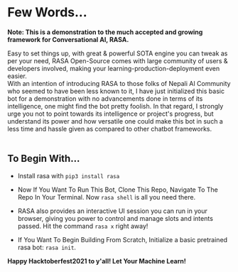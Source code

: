 # Few Words...

<b>Note: This is a demonstration to the much accepted and growing framework for Conversational AI, RASA.</b>

Easy to set things up, with great & powerful SOTA engine you can tweak as per your need, RASA Open-Source comes with large community of users & developers involved, making your learning-production-deployment even easier.
<br>
With an intention of introducing RASA to those folks of Nepali AI Community who seemed to have been less known to it, I have just initialized this basic bot for a demonstration with no advancements done in terms of its intelligence, one might find the bot pretty foolish. In that regard, I strongly urge you not to point towards its intelligence or project's progress, but understand its power and how versatile one could make this bot in such a less time and hassle given as compared to other chatbot frameworks.
<br><br>

## To Begin With...
- Install rasa with ``` pip3 install rasa ```
- Now If You Want To Run This Bot, Clone This Repo, Navigate To The Repo In Your Terminal. Now ``` rasa shell ``` is all you need there.
- RASA also provides an interactive UI session you can run in your browser, giving you power to control and manage slots and intents passed. Hit the command ``` rasa x ``` right away!

- If You Want To Begin Building From Scratch, Initialize a basic pretrained rasa bot: ``` rasa init ```.


<b>Happy Hacktoberfest2021 to y'all! Let Your Machine Learn!</b>
